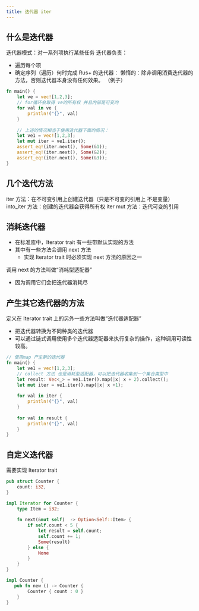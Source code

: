 ```yaml
---
title: 迭代器 iter
---
```


## 什么是迭代器

迭代器模式：对一系列项执行某些任务
迭代器负责：

- 遍历每个项
- 确定序列（遍历）何时完成
  Rus+ 的迭代器：
  懒惰的：除非调用消费迭代器的方法，否则迭代器本身没有任何效果。
  （例子）

```rust
fn main() {
    let ve = vec![1,2,3];
    // for循环会取得 ve的所有权 并且内部是可变的
    for val in ve {
        println!("{}", val)
    }
    
    // 上述的情况相当于使用迭代器下面的情况：
    let ve1 = vec![1,2,3];
    let mut iter = ve1.iter();
    assert_eq!(iter.next(), Some(&1));
    assert_eq!(iter.next(), Some(&2));
    assert_eq!(iter.next(), Some(&3));
}
```

## 几个迭代方法
iter 方法：在不可变引用上创建迭代器（只是不可变的引用上 不是变量）
into_iter 方法：创建的迭代器会获得所有权
iter mut 方法：迭代可变的引用

## 消耗迭代器

- 在标准库中，Iterator trait 有一些带默认实现的方法
- 其中有一些方法会调用 next 方法
  - 实现 Iterator trait 时必须实现 next 方法的原因之一

调用 next 的方法叫做“消耗型适配器”

- 因为调用它们会把迭代器消耗尽

## 产生其它迭代器的方法
定义在 Iterator trait 上的另外一些方法叫做“迭代器适配器”

- 把迭代器转换为不同种类的迭代器
- 可以通过链式调用使用多个迭代器适配器来执行复杂的操作，这种调用可读性较高。

```rust
// 使用map 产生新的迭代器
fn main() {
    let ve1 = vec![1,2,3];
    // collect 方法 也是消耗型适配器，可以把迭代器收集到一个集合类型中
    let result: Vec<_> = ve1.iter().map(|x| x + 2).collect();
    let mut iter = ve1.iter().map(|x| x +1);
    
    for val in iter {
        println!("{}", val)
    }
    
    for val in result {
        println!("{}", val)
    }
}
```

## 自定义迭代器

需要实现 Iterator trait

```rust
pub struct Counter {
    count: i32,
}

impl Iterator for Counter {
    type Item = i32;
    
    fn next(&mut self)  -> Option<Self::Item> {
        if self.count < 5 {
            let result = self.count;
            self.count += 1;
            Some(result)
        } else {
            None
        }
    }
}

impl Counter {
   pub fn new () -> Counter {
        Counter { count : 0 }
    }
}
```

